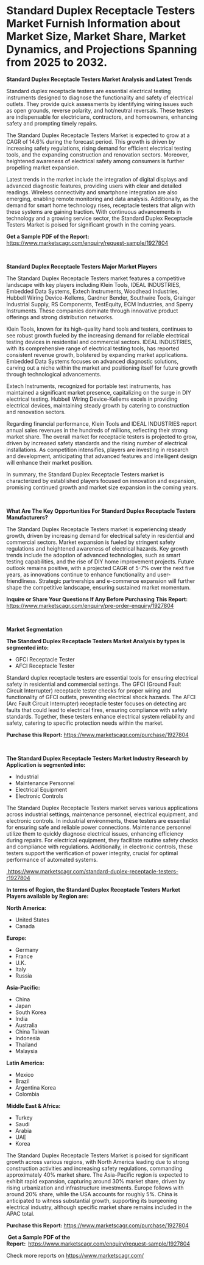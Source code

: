 <p><h1>Standard Duplex Receptacle Testers Market Furnish Information about Market Size, Market Share, Market Dynamics, and Projections Spanning from 2025 to 2032.</h1></p><p><strong>Standard Duplex Receptacle Testers Market Analysis and Latest Trends</strong></p>
<p><p>Standard duplex receptacle testers are essential electrical testing instruments designed to diagnose the functionality and safety of electrical outlets. They provide quick assessments by identifying wiring issues such as open grounds, reverse polarity, and hot/neutral reversals. These testers are indispensable for electricians, contractors, and homeowners, enhancing safety and prompting timely repairs.</p><p>The Standard Duplex Receptacle Testers Market is expected to grow at a CAGR of 14.6% during the forecast period. This growth is driven by increasing safety regulations, rising demand for efficient electrical testing tools, and the expanding construction and renovation sectors. Moreover, heightened awareness of electrical safety among consumers is further propelling market expansion. </p><p>Latest trends in the market include the integration of digital displays and advanced diagnostic features, providing users with clear and detailed readings. Wireless connectivity and smartphone integration are also emerging, enabling remote monitoring and data analysis. Additionally, as the demand for smart home technology rises, receptacle testers that align with these systems are gaining traction. With continuous advancements in technology and a growing service sector, the Standard Duplex Receptacle Testers Market is poised for significant growth in the coming years.</p></p>
<p><strong>Get a Sample PDF of the Report:&nbsp;</strong> <a href="https://www.marketscagr.com/enquiry/request-sample/1927804?utm_campaign=2480&utm_medium=2&utm_source=Github&utm_content=ia&utm_term=28032025&utm_id=standard-duplex-receptacle-testers">https://www.marketscagr.com/enquiry/request-sample/1927804</a></p>
<p>&nbsp;</p>
<p><strong>Standard Duplex Receptacle Testers Major Market Players</strong></p>
<p><p>The Standard Duplex Receptacle Testers market features a competitive landscape with key players including Klein Tools, IDEAL INDUSTRIES, Embedded Data Systems, Extech Instruments, Woodhead Industries, Hubbell Wiring Device-Kellems, Gardner Bender, Southwire Tools, Grainger Industrial Supply, RS Components, TestEquity, ECM Industries, and Sperry Instruments. These companies dominate through innovative product offerings and strong distribution networks.</p><p>Klein Tools, known for its high-quality hand tools and testers, continues to see robust growth fueled by the increasing demand for reliable electrical testing devices in residential and commercial sectors. IDEAL INDUSTRIES, with its comprehensive range of electrical testing tools, has reported consistent revenue growth, bolstered by expanding market applications. Embedded Data Systems focuses on advanced diagnostic solutions, carving out a niche within the market and positioning itself for future growth through technological advancements.</p><p>Extech Instruments, recognized for portable test instruments, has maintained a significant market presence, capitalizing on the surge in DIY electrical testing. Hubbell Wiring Device-Kellems excels in providing electrical devices, maintaining steady growth by catering to construction and renovation sectors. </p><p>Regarding financial performance, Klein Tools and IDEAL INDUSTRIES report annual sales revenues in the hundreds of millions, reflecting their strong market share. The overall market for receptacle testers is projected to grow, driven by increased safety standards and the rising number of electrical installations. As competition intensifies, players are investing in research and development, anticipating that advanced features and intelligent design will enhance their market position. </p><p>In summary, the Standard Duplex Receptacle Testers market is characterized by established players focused on innovation and expansion, promising continued growth and market size expansion in the coming years.</p></p>
<p>&nbsp;</p>
<p><strong>What Are The Key Opportunities For Standard Duplex Receptacle Testers Manufacturers?</strong></p>
<p><p>The Standard Duplex Receptacle Testers market is experiencing steady growth, driven by increasing demand for electrical safety in residential and commercial sectors. Market expansion is fueled by stringent safety regulations and heightened awareness of electrical hazards. Key growth trends include the adoption of advanced technologies, such as smart testing capabilities, and the rise of DIY home improvement projects. Future outlook remains positive, with a projected CAGR of 5-7% over the next five years, as innovations continue to enhance functionality and user-friendliness. Strategic partnerships and e-commerce expansion will further shape the competitive landscape, ensuring sustained market momentum.</p></p>
<p><strong>Inquire or Share Your Questions If Any Before Purchasing This Report:</strong> <a href="https://www.marketscagr.com/enquiry/pre-order-enquiry/1927804?utm_campaign=2480&utm_medium=2&utm_source=Github&utm_content=ia&utm_term=28032025&utm_id=standard-duplex-receptacle-testers">https://www.marketscagr.com/enquiry/pre-order-enquiry/1927804</a></p>
<p>&nbsp;</p>
<p><strong>Market Segmentation</strong></p>
<p><strong>The Standard Duplex Receptacle Testers Market Analysis by types is segmented into:</strong></p>
<p><ul><li>GFCI Receptacle Tester</li><li>AFCI Receptacle Tester</li></ul></p>
<p><p>Standard duplex receptacle testers are essential tools for ensuring electrical safety in residential and commercial settings. The GFCI (Ground Fault Circuit Interrupter) receptacle tester checks for proper wiring and functionality of GFCI outlets, preventing electrical shock hazards. The AFCI (Arc Fault Circuit Interrupter) receptacle tester focuses on detecting arc faults that could lead to electrical fires, ensuring compliance with safety standards. Together, these testers enhance electrical system reliability and safety, catering to specific protection needs within the market.</p></p>
<p><strong>Purchase this Report:&nbsp;</strong><a href="https://www.marketscagr.com/purchase/1927804?utm_campaign=2480&utm_medium=2&utm_source=Github&utm_content=ia&utm_term=28032025&utm_id=standard-duplex-receptacle-testers">https://www.marketscagr.com/purchase/1927804</a></p>
<p>&nbsp;</p>
<p><strong>The Standard Duplex Receptacle Testers Market Industry Research by Application is segmented into:</strong></p>
<p><ul><li>Industrial</li><li>Maintenance Personnel</li><li>Electrical Equipment</li><li>Electronic Controls</li></ul></p>
<p><p>The Standard Duplex Receptacle Testers market serves various applications across industrial settings, maintenance personnel, electrical equipment, and electronic controls. In industrial environments, these testers are essential for ensuring safe and reliable power connections. Maintenance personnel utilize them to quickly diagnose electrical issues, enhancing efficiency during repairs. For electrical equipment, they facilitate routine safety checks and compliance with regulations. Additionally, in electronic controls, these testers support the verification of power integrity, crucial for optimal performance of automated systems.</p></p>
<p><a href="https://www.marketscagr.com/standard-duplex-receptacle-testers-r1927804?utm_campaign=2480&utm_medium=2&utm_source=Github&utm_content=ia&utm_term=28032025&utm_id=standard-duplex-receptacle-testers">&nbsp;https://www.marketscagr.com/standard-duplex-receptacle-testers-r1927804</a></p>
<p><strong>In terms of Region, the Standard Duplex Receptacle Testers Market Players available by Region are:</strong></p>
<p>
    <p> <strong> North America: </strong>
        <ul>
            <li>United States</li>
            <li>Canada</li>
        </ul>
        </p> 
    <p> <strong> Europe: </strong>
        <ul>
            <li>Germany</li>
            <li>France</li>
            <li>U.K.</li>
            <li>Italy</li>
            <li>Russia</li>
        </ul>
        </p> 
    <p> <strong> Asia-Pacific: </strong>
        <ul>
            <li>China</li>
            <li>Japan</li>
            <li>South Korea</li>
            <li>India</li>
            <li>Australia</li>
            <li>China Taiwan</li>
            <li>Indonesia</li>
            <li>Thailand</li>
            <li>Malaysia</li>
        </ul>
        </p> 
    <p> <strong> Latin America: </strong>
        <ul>
            <li>Mexico</li>
            <li>Brazil</li>
            <li>Argentina Korea</li>
            <li>Colombia</li>
        </ul>
        </p> 
    <p> <strong> Middle East & Africa: </strong>
        <ul>
            <li>Turkey</li>
            <li>Saudi</li>
            <li>Arabia</li>
            <li>UAE</li>
            <li>Korea</li>
        </ul>
    </p>
    </p>
<p><p>The Standard Duplex Receptacle Testers Market is poised for significant growth across various regions, with North America leading due to strong construction activities and increasing safety regulations, commanding approximately 40% market share. The Asia-Pacific region is expected to exhibit rapid expansion, capturing around 30% market share, driven by rising urbanization and infrastructure investments. Europe follows with around 20% share, while the USA accounts for roughly 5%. China is anticipated to witness substantial growth, supporting its burgeoning electrical industry, although specific market share remains included in the APAC total.</p></p>
<p><strong>Purchase this Report: </strong><a href="https://www.marketscagr.com/purchase/1927804?utm_campaign=2480&utm_medium=2&utm_source=Github&utm_content=ia&utm_term=28032025&utm_id=standard-duplex-receptacle-testers">https://www.marketscagr.com/purchase/1927804</a></p>
<p>&nbsp;<strong>Get a Sample PDF of the Report:&nbsp;&nbsp;</strong><a href="https://www.marketscagr.com/enquiry/request-sample/1927804?utm_campaign=2480&utm_medium=2&utm_source=Github&utm_content=ia&utm_term=28032025&utm_id=standard-duplex-receptacle-testers">https://www.marketscagr.com/enquiry/request-sample/1927804</a></p>
<p><strong></strong></p>
<p>Check more reports on <a href="https://www.marketscagr.com/?utm_campaign=2480&utm_medium=2&utm_source=Github&utm_content=ia&utm_term=28032025&utm_id=standard-duplex-receptacle-testers">https://www.marketscagr.com/</a></p>